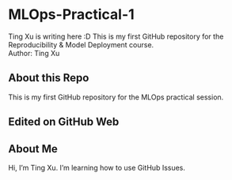 # MLOps-Practical-1
Ting Xu is writing here :D
This is my first GitHub repository for the Reproducibility & Model Deployment course.  
Author: Ting Xu
## About this Repo
This is my first GitHub repository for the MLOps practical session.
## Edited on GitHub Web
## About Me
Hi, I’m Ting Xu.
I’m learning how to use GitHub Issues.